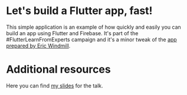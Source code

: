 # Let's build a Flutter app, fast!

This simple application is an example of how quickly and easily you can build an app using Flutter and Firebase.
It's part of the #FlutterLearnFromExperts campaign and it's a minor tweak of the [app prepared by Eric Windmill](https://github.com/ericwindmill/flutter_app_fast).

# Additional resources

Here you can find [my slides](https://docs.google.com/presentation/d/e/2PACX-1vSZYAExw67_Dyg3qcgT3db9P6DIVydXgDEzxoxBjz4cP1bHFSlIkYJagtJzCBfyAudDxJqbMdzwejfK/pub?start=false&loop=false&delayms=3000) for the talk.
